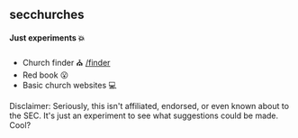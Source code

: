 ## secchurches

#### Just experiments 💥

* Church finder ⛪ [/finder](/finder)
* Red book 😮
* Basic church websites 💻


Disclaimer: Seriously, this isn't affiliated, endorsed, or even known about to the SEC. It's just an experiment to see what suggestions could be made. Cool? 
